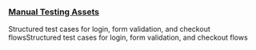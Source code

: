 ### [Manual Testing Assets](./manual-testing/)
Structured test cases for login, form validation, and checkout flowsStructured test cases for login, form validation, and checkout flows
